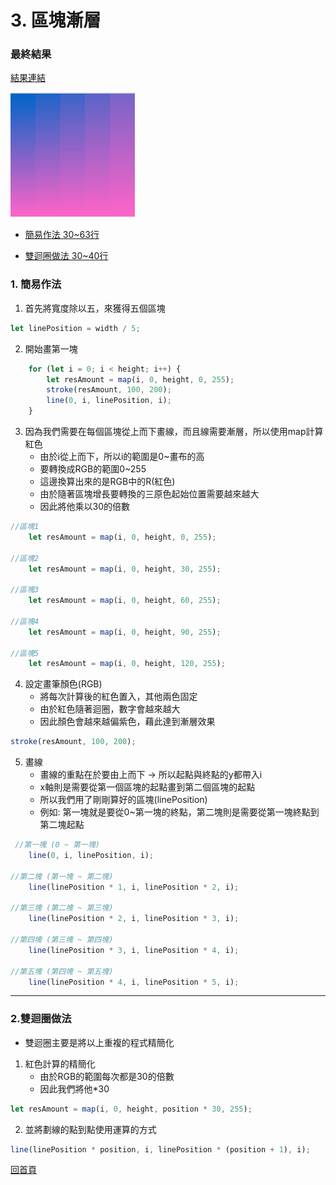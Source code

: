 # 3. 區塊漸層 

### 最終結果
[結果連結](https://linduke-lin.github.io/p5Js-Demo/Gradient/Gradient.html)

<img src="https://github.com/LINDuke-Lin/p5Js-Demo/blob/main/Gradient/Gradient.png" width="200px" height="200px">

- [簡易作法 30~63行](https://github.com/LINDuke-Lin/p5Js-Demo/blob/main/Gradient/EasyGradient.html)

- [雙迴圈做法 30~40行](https://github.com/LINDuke-Lin/p5Js-Demo/blob/main/Gradient/Gradient.html)



### 1. 簡易作法
1. 首先將寬度除以五，來獲得五個區塊

```javaScript
let linePosition = width / 5;
```
2. 開始畫第一塊

```javaScript
    for (let i = 0; i < height; i++) {
        let resAmount = map(i, 0, height, 0, 255);
        stroke(resAmount, 100, 200);
        line(0, i, linePosition, i);
    }
```
3. 因為我們需要在每個區塊從上而下畫線，而且線需要漸層，所以使用map計算紅色
    - 由於i從上而下，所以i的範圍是0~畫布的高
    - 要轉換成RGB的範圍0~255
    - 這邊換算出來的是RGB中的R(紅色)
    - 由於隨著區塊增長要轉換的三原色起始位置需要越來越大
    - 因此將他乘以30的倍數

```javaScript
//區塊1
    let resAmount = map(i, 0, height, 0, 255);

//區塊2
    let resAmount = map(i, 0, height, 30, 255);

//區塊3
    let resAmount = map(i, 0, height, 60, 255);

//區塊4
    let resAmount = map(i, 0, height, 90, 255);

//區塊5
    let resAmount = map(i, 0, height, 120, 255);
```
4. 設定畫筆顏色(RGB)
    - 將每次計算後的紅色置入，其他兩色固定
    - 由於紅色隨著迴圈，數字會越來越大
    - 因此顏色會越來越偏紫色，藉此達到漸層效果

```javaScript
stroke(resAmount, 100, 200);
```
5. 畫線
    - 畫線的重點在於要由上而下 -> 所以起點與終點的y都帶入i
    - x軸則是需要從第一個區塊的起點畫到第二個區塊的起點
    - 所以我們用了剛剛算好的區塊(linePosition)
    - 例如: 第一塊就是要從0~第一塊的終點，第二塊則是需要從第一塊終點到第二塊起點

```javaScript
 //第一塊 (0 ~ 第一塊)
    line(0, i, linePosition, i);

//第二塊 (第一塊 ~ 第二塊)
    line(linePosition * 1, i, linePosition * 2, i);
            
//第三塊 (第二塊 ~ 第三塊)
    line(linePosition * 2, i, linePosition * 3, i);

//第四塊 (第三塊 ~ 第四塊)
    line(linePosition * 3, i, linePosition * 4, i);

//第五塊 (第四塊 ~ 第五塊)
    line(linePosition * 4, i, linePosition * 5, i);
```
---
### 2.雙迴圈做法
- 雙迴圈主要是將以上重複的程式精簡化

1. 紅色計算的精簡化
    - 由於RGB的範圍每次都是30的倍數
    - 因此我們將他*30

```javaScript
let resAmount = map(i, 0, height, position * 30, 255);
```
2. 並將劃線的點到點使用運算的方式

```javaScript
line(linePosition * position, i, linePosition * (position + 1), i);
```


[回首頁](https://github.com/LINDuke-Lin/p5Js-Demo)